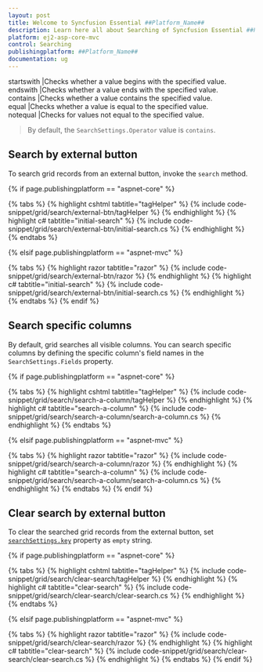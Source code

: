 ```yaml
---
layout: post
title: Welcome to Syncfusion Essential ##Platform_Name##
description: Learn here all about Searching of Syncfusion Essential ##Platform_Name## widgets based on HTML5 and jQuery.
platform: ej2-asp-core-mvc
control: Searching
publishingplatform: ##Platform_Name##
documentation: ug
---
```


startswith |Checks whether a value begins with the specified value.
endswith |Checks whether a value ends with the specified value.
contains |Checks whether a value contains the specified value.
equal |Checks whether a value is equal to the specified value.
notequal |Checks for values not equal to the specified value.

> By default, the `SearchSettings.Operator` value is `contains`.

## Search by external button

To search grid records from an external button, invoke the `search` method.

{% if page.publishingplatform == "aspnet-core" %}

{% tabs %}
{% highlight cshtml tabtitle="tagHelper" %}
{% include code-snippet/grid/search/external-btn/tagHelper %}
{% endhighlight %}
{% highlight c# tabtitle="initial-search" %}
{% include code-snippet/grid/search/external-btn/initial-search.cs %}
{% endhighlight %}
{% endtabs %}

{% elsif page.publishingplatform == "aspnet-mvc" %}

{% tabs %}
{% highlight razor tabtitle="razor" %}
{% include code-snippet/grid/search/external-btn/razor %}
{% endhighlight %}
{% highlight c# tabtitle="initial-search" %}
{% include code-snippet/grid/search/external-btn/initial-search.cs %}
{% endhighlight %}
{% endtabs %}
{% endif %}



## Search specific columns

By default, grid searches all visible columns. You can search specific columns by defining the specific column's field names in the `SearchSettings.Fields` property.

{% if page.publishingplatform == "aspnet-core" %}

{% tabs %}
{% highlight cshtml tabtitle="tagHelper" %}
{% include code-snippet/grid/search/search-a-column/tagHelper %}
{% endhighlight %}
{% highlight c# tabtitle="search-a-column" %}
{% include code-snippet/grid/search/search-a-column/search-a-column.cs %}
{% endhighlight %}
{% endtabs %}

{% elsif page.publishingplatform == "aspnet-mvc" %}

{% tabs %}
{% highlight razor tabtitle="razor" %}
{% include code-snippet/grid/search/search-a-column/razor %}
{% endhighlight %}
{% highlight c# tabtitle="search-a-column" %}
{% include code-snippet/grid/search/search-a-column/search-a-column.cs %}
{% endhighlight %}
{% endtabs %}
{% endif %}



## Clear search by external button

To clear the searched grid records from the external button, set [`searchSettings.key`](./api-searchSettings.html#key-string) property as `empty` string.

{% if page.publishingplatform == "aspnet-core" %}

{% tabs %}
{% highlight cshtml tabtitle="tagHelper" %}
{% include code-snippet/grid/search/clear-search/tagHelper %}
{% endhighlight %}
{% highlight c# tabtitle="clear-search" %}
{% include code-snippet/grid/search/clear-search/clear-search.cs %}
{% endhighlight %}
{% endtabs %}

{% elsif page.publishingplatform == "aspnet-mvc" %}

{% tabs %}
{% highlight razor tabtitle="razor" %}
{% include code-snippet/grid/search/clear-search/razor %}
{% endhighlight %}
{% highlight c# tabtitle="clear-search" %}
{% include code-snippet/grid/search/clear-search/clear-search.cs %}
{% endhighlight %}
{% endtabs %}
{% endif %}


